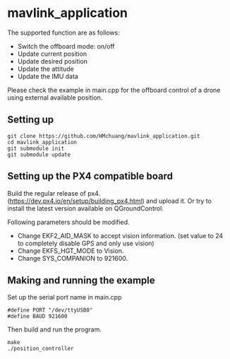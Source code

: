 # mavlink_application
The supported function are as follows:

* Switch the offboard mode: on/off
* Update current position
* Update desired position
* Update the attitude
* Update the IMU data

Please check the example in main.cpp for the offboard control of a drone using external available position.

## Setting up
```
git clone https://github.com/HMchuang/mavlink_application.git
cd mavlink_application
git submodule init
git submodule update
```
## Setting up the PX4 compatible board

Build the regular release of px4. (https://dev.px4.io/en/setup/building_px4.html) and upload it. Or try to install the latest version available on QGroundControl.

Following parameters should be modified.

* Change EKF2_AID_MASK to accept vision information. (set value to 24 to completely disable GPS and only use vision)
* Change EKFS_HGT_MODE to Vision.
* Change SYS_COMPANION to 921600.

## Making and running the example
Set up the serial port name in main.cpp
```
#define PORT "/dev/ttyUSB0"
#define BAUD 921600
```

Then build and run the program.

```
make
./position_controller
```

